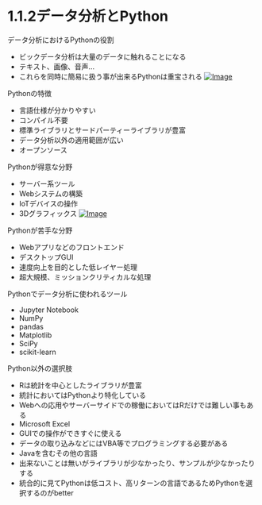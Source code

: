 # 1.1.2データ分析とPython

データ分析におけるPythonの役割<br>
* ビックデータ分析は大量のデータに触れることになる
* テキスト、画像、音声...
* これらを同時に簡易に扱う事が出来るPythonは重宝される
[![Image](https://gyazo.com/b1f0200482222b2171dd10aeebea18a0/thumb/1000)](https://gyazo.com/b1f0200482222b2171dd10aeebea18a0)<br>

Pythonの特徴<br>
* 言語仕様が分かりやすい
* コンパイル不要
* 標準ライブラリとサードパーティーライブラリが豊富
* データ分析以外の適用範囲が広い
* オープンソース

Pythonが得意な分野<br>
* サーバー系ツール
* Webシステムの構築
* IoTデバイスの操作
* 3Dグラフィックス
[![Image](https://gyazo.com/9a6759a529c34de6fb183349c2fc6ff1/thumb/1000)](https://gyazo.com/9a6759a529c34de6fb183349c2fc6ff1)<br>

Pythonが苦手な分野<br>
* Webアプリなどのフロントエンド
* デスクトップGUI
* 速度向上を目的とした低レイヤー処理
* 超大規模、ミッションクリティカルな処理

Pythonでデータ分析に使われるツール<br>
* Jupyter Notebook
* NumPy
* pandas
* Matplotlib
* SciPy
* scikit-learn

Python以外の選択肢<br>
* Rは統計を中心としたライブラリが豊富
* 統計においてはPythonより特化している
* Webへの応用やサーバーサイドでの稼働においてはRだけでは難しい事もある
* Microsoft Excel
* GUIでの操作ができすぐに使える
* データの取り込みなどにはVBA等でプログラミングする必要がある
* Javaを含むその他の言語
* 出来ないことは無いがライブラリが少なかったり、サンプルが少なかったりする
* 統合的に見てPythonは低コスト、高リターンの言語であるためPythonを選択するのがbetter